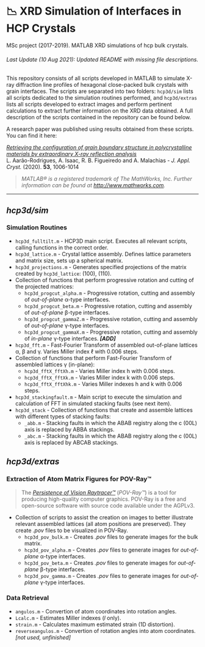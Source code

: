 # 📉 XRD Simulation of Interfaces in HCP Crystals

MSc project (2017-2019). MATLAB XRD simulations of hcp bulk crystals.

###### Last Update (10 Aug 2021): _Updated README with missing file descriptions._

This repository consists of all scripts developed in MATLAB to simulate X-ray diffraction line profiles of hexagonal close-packed bulk crystals with grain interfaces. The scripts are separated into two folders: `hcp3d/sim` lists all scripts dedicated to the simulation routines performed, and `hcp3d/extras` lists all scripts developed to extract images and perform pertinent calculations to extract further information on the XRD data obtained. A full description of the scripts contained in the repository can be found below.

A research paper was published using results obtained from these scripts. You can find it here:

[_Retrieving the configuration of grain boundary structure in polycrystalline materials by extraordinary X-ray reflection analysis_](https://doi.org/10.1107/S1600576720007803)
<br>L. Aarão-Rodrigues, A. Isaac, R. B. Figueiredo and A. Malachias - _J. Appl. Cryst._ (2020). **53**, 1006-1014

>_MATLAB® is a registered trademark of The MathWorks, Inc. Further information can be found at http://www.mathworks.com._

---

## _hcp3d/sim_
### Simulation Routines

* `hcp3d_fulltilt.m` - HCP3D main script. Executes all relevant scripts, calling functions in the correct order.
* `hcp3d_lattice.m` - Crystal lattice assembly. Defines lattice parameters and matrix size, sets up a spherical matrix.
* `hcp3d_projections.m` - Generates specified projections of the matrix created by `hcp3d_lattice`: (100), (110).
* Collection of functions that perform progressive rotation and cutting of the projected matrices:
  * `hcp3d_progcut_alpha.m` - Progressive rotation, cutting and assembly of _out-of-plane_ α-type interfaces.
  * `hcp3d_progcut_beta.m` - Progressive rotation, cutting and assembly of _out-of-plane_ β-type interfaces.
  * `hcp3d_progcut_gammaZ.m` - Progressive rotation, cutting and assembly of _out-of-plane_ γ-type interfaces.
  * `hcp3d_progcut_gammaX.m` - Progressive rotation, cutting and assembly of _in-plane_ γ-type interfaces. **_[ADD]_**
* `hcp3d_fft.m` - Fast-Fourier Transform of assembled out-of-plane lattices α, β and γ. Varies Miller index ℓ with 0.006 steps.
* Collection of functions that perform Fast-Fourier Transform of assembled lattices γ (in-plane):
  * `hcp3d_fftX_fftXh.m` - Varies Miller index h with 0.006 steps.
  * `hcp3d_fftX_fftXk.m` - Varies Miller index k with 0.006 steps.
  * `hcp3d_fftX_fftXhk.m` - Varies Miller indexes h and k with 0.006 steps.
* `hcp3d_stackingfault.m` - Main script to execute the simulation and calculation of FFT in simulated stacking faults (see next item).
* `hcp3d_stack` - Collection of functions that create and assemble lattices with different types of stacking faults:
  * `_abb.m` - Stacking faults in which the ABAB registry along the c (00L) axis is replaced by ABBA stackings.
  * `_abc.m` - Stacking faults in which the ABAB registry along the c (00L) axis is replaced by ABCAB stackings.
  
## _hcp3d/extras_
### Extraction of Atom Matrix Figures for POV-Ray™
>The [_Persistence of Vision Raytracer™_](http://www.povray.org/) (_POV-Ray™_) is a tool for producing high-quality computer graphics. POV-Ray is a free and open-source software with source code available under the AGPLv3.

* Collection of scripts to assist the creation on images to better illustrate relevant assembled lattices (all atom positions are preserved). They create _.pov_ files to be visualized in POV-Ray.
  * `hcp3d_pov_bulk.m` - Creates _.pov_ files to generate images for the bulk matrix.
  * `hcp3d_pov_alpha.m` - Creates _.pov_ files to generate images for _out-of-plane_ α-type interfaces.
  * `hcp3d_pov_beta.m` - Creates _.pov_ files to generate images for _out-of-plane_ β-type interfaces.
  * `hcp3d_pov_gamma.m` - Creates _.pov_ files to generate images for _out-of-plane_ γ-type interfaces.

### Data Retrieval

* `angulos.m` - Convertion of atom coordinates into rotation angles.
* `Lcalc.m` - Estimates Miller indexes (_l_ only).
* `strain.m` - Calculates maximum estimated strain (1D distortion).
* `reverseangulos.m` - Convertion of rotation angles into atom coordinates. _[not used, unfinished]_

